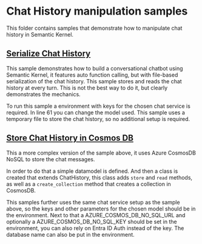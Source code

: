 # Chat History manipulation samples

This folder contains samples that demonstrate how to manipulate chat history in Semantic Kernel.

## [Serialize Chat History](./serialize_chat_history.py)

This sample demonstrates how to build a conversational chatbot using Semantic Kernel, it features auto function calling, but with file-based serialization of the chat history. This sample stores and reads the chat history at every turn. This is not the best way to do it, but clearly demonstrates the mechanics.

To run this sample a environment with keys for the chosen chat service is required. In line 61 you can change the model used. This sample uses a temporary file to store the chat history, so no additional setup is required.

## [Store Chat History in Cosmos DB](./store_chat_history_in_cosmosdb.py)

This a more complex version of the sample above, it uses Azure CosmosDB NoSQL to store the chat messages.

In order to do that a simple datamodel is defined. And then a class is created that extends ChatHistory, this class adds `store` and `read` methods, as well as a `create_collection` method that creates a collection in CosmosDB.

This samples further uses the same chat service setup as the sample above, so the keys and other parameters for the chosen model should be in the environment. Next to that a AZURE_COSMOS_DB_NO_SQL_URL and optionally a AZURE_COSMOS_DB_NO_SQL_KEY should be set in the environment, you can also rely on Entra ID Auth instead of the key. The database name can also be put in the environment.
